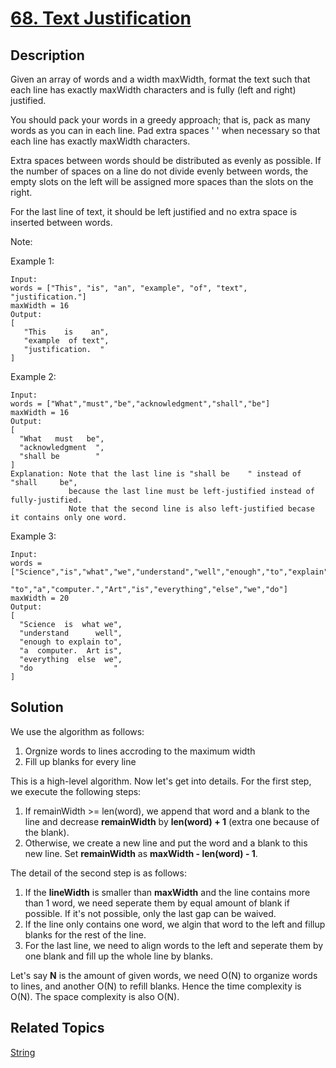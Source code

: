 # [68. Text Justification](https://leetcode.com/problems/text-justification)

## Description

Given an array of words and a width maxWidth, format the text such that each line has exactly maxWidth characters and is fully (left and right) justified.

You should pack your words in a greedy approach; that is, pack as many words as you can in each line. Pad extra spaces ' ' when necessary so that each line has exactly maxWidth characters.

Extra spaces between words should be distributed as evenly as possible. If the number of spaces on a line do not divide evenly between words, the empty slots on the left will be assigned more spaces than the slots on the right.

For the last line of text, it should be left justified and no extra space is inserted between words.

Note:

Example 1:

```
Input:
words = ["This", "is", "an", "example", "of", "text", "justification."]
maxWidth = 16
Output:
[
   "This    is    an",
   "example  of text",
   "justification.  "
]
```

Example 2:

```
Input:
words = ["What","must","be","acknowledgment","shall","be"]
maxWidth = 16
Output:
[
  "What   must   be",
  "acknowledgment  ",
  "shall be        "
]
Explanation: Note that the last line is "shall be    " instead of "shall     be",
             because the last line must be left-justified instead of fully-justified.
             Note that the second line is also left-justified becase it contains only one word.
```

Example 3:

```
Input:
words = ["Science","is","what","we","understand","well","enough","to","explain",
         "to","a","computer.","Art","is","everything","else","we","do"]
maxWidth = 20
Output:
[
  "Science  is  what we",
  "understand      well",
  "enough to explain to",
  "a  computer.  Art is",
  "everything  else  we",
  "do                  "
]
```

## Solution

We use the algorithm as follows:

1. Orgnize words to lines accroding to the maximum width
2. Fill up blanks for every line

This is a high-level algorithm. Now let's get into details. For the first step, we execute the following steps:

1. If remainWidth >= len(word), we append that word and a blank to the line and decrease **remainWidth** by **len(word) + 1** (extra one because of the blank).
2. Otherwise, we create a new line and put the word and a blank to this new line. Set **remainWidth** as **maxWidth - len(word) - 1**.

The detail of the second step is as follows:

1. If the **lineWidth** is smaller than **maxWidth** and the line contains more than 1 word, we need seperate them by equal amount of blank if possible. If it's not possible, only the last gap can be waived.
2. If the line only contains one word, we algin that word to the left and fillup blanks for the rest of the line.
3. For the last line, we need to align words to the left and seperate them by one blank and fill up the whole line by blanks.

Let's say **N** is the amount of given words, we need O(N) to organize words to lines, and another O(N) to refill blanks. Hence the time complexity is O(N). The space complexity is also O(N).

## Related Topics

[String](https://leetcode.com/tag/string/) 
